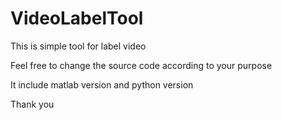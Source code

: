 # VideoLabelTool


This is simple tool for label video 

Feel free to change the source code according to your purpose 

It include matlab version and python version 

Thank you
